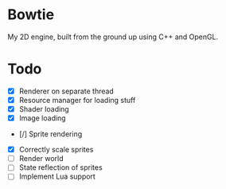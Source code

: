 Bowtie
======

My 2D engine, built from the ground up using C++ and OpenGL.

Todo
======

* [x] Renderer on separate thread
* [x] Resource manager for loading stuff
* [x] Shader loading
* [x] Image loading
* [/] Sprite rendering
* [x] Correctly scale sprites
* [ ] Render world
* [ ] State reflection of sprites
* [ ] Implement Lua support